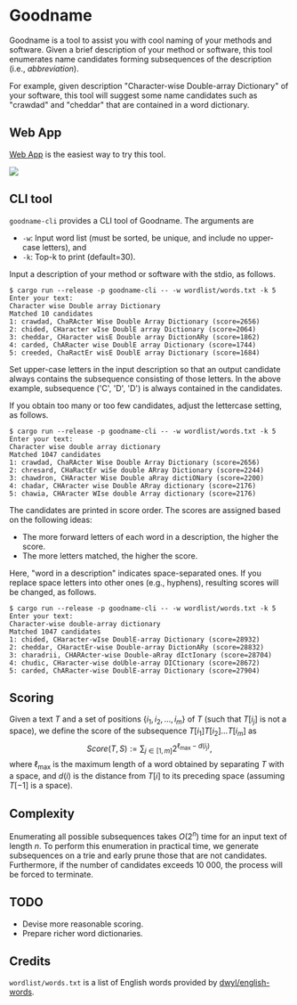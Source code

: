 # Goodname

Goodname is a tool to assist you with cool naming of your methods and software.
Given a brief description of your method or software,
this tool enumerates name candidates forming subsequences of the description (i.e., *abbreviation*).

For example, given description "Character-wise Double-array Dictionary" of your software,
this tool will suggest some name candidates such as "crawdad" and "cheddar" that are contained in a word dictionary.

## Web App

[Web App](https://kampersanda.github.io/goodname/) is the easiest way to try this tool.

![](./movies/demo.gif)

## CLI tool

`goodname-cli` provides a CLI tool of Goodname.
The arguments are
- `-w`: Input word list (must be sorted, be unique, and include no upper-case letters), and
- `-k`: Top-k to print (default=30).

Input a description of your method or software with the stdio, as follows.

```
$ cargo run --release -p goodname-cli -- -w wordlist/words.txt -k 5
Enter your text:
Character wise Double array Dictionary
Matched 10 candidates
1: crawdad, ChaRActer Wise Double Array Dictionary (score=2656)
2: chided, CHaracter wIse DoublE array Dictionary (score=2064)
3: cheddar, CHaracter wisE Double array DictionARy (score=1862)
4: carded, ChARacter wise DoublE array Dictionary (score=1744)
5: creeded, ChaRactEr wisE DoublE array Dictionary (score=1684)
```

Set upper-case letters in the input description so that an output candidate always contains the subsequence consisting of those letters.
In the above example, subsequence ('C', 'D', 'D') is always contained in the candidates.

If you obtain too many or too few candidates, adjust the lettercase setting, as follows.

```
$ cargo run --release -p goodname-cli -- -w wordlist/words.txt -k 5
Enter your text:
Character wise double array dictionary
Matched 1047 candidates
1: crawdad, ChaRActer Wise Double Array Dictionary (score=2656)
2: chresard, CHaRactEr wiSe double ARray Dictionary (score=2244)
3: chawdron, CHAracter Wise Double aRray dictiONary (score=2200)
4: chadar, CHAracter wise Double ARray dictionary (score=2176)
5: chawia, CHAracter WIse double Array dictionary (score=2176)
```

The candidates are printed in score order.
The scores are assigned based on the following ideas:

- The more forward letters of each word in a description, the higher the score.
- The more letters matched, the higher the score.

Here, "word in a description" indicates space-separated ones.
If you replace space letters into other ones (e.g., hyphens), resulting scores will be changed, as follows.

```
$ cargo run --release -p goodname-cli -- -w wordlist/words.txt -k 5
Enter your text:
Character-wise double-array dictionary
Matched 1047 candidates
1: chided, CHaracter-wIse DoublE-array Dictionary (score=28932)
2: cheddar, CHaractEr-wise Double-array DictionARy (score=28832)
3: charadrii, CHARActer-wise Double-aRray dIctIonary (score=28704)
4: chudic, CHaracter-wise doUble-array DICtionary (score=28672)
5: carded, ChARacter-wise DoublE-array Dictionary (score=27904)
```

## Scoring

Given a text $T$ and a set of positions $\{ i_1, i_2, \dots, i_m \}$ of $T$ (such that $T[i_j]$ is not a space),
we define the score of the subsequence $T[i_1] T[i_2] \dots T[i_m]$ as
$$ Score(T,S) := \sum_{j \in [1,m]} 2^{\ell_{\max} - d(i_j)}, $$
where $\ell_{\max}$ is the maximum length of a word obtained by separating $T$ with a space, and
$d(i)$ is the distance from $T[i]$ to its preceding space (assuming $T[-1]$ is a space).

## Complexity

Enumerating all possible subsequences takes $O(2^n)$ time for an input text of length $n$.
To perform this enumeration in practical time, we generate subsequences on a trie and early prune those that are not candidates.
Furthermore, if the number of candidates exceeds 10 000, the process will be forced to terminate.


## TODO

 - Devise more reasonable scoring.
 - Prepare richer word dictionaries.

## Credits

`wordlist/words.txt` is a list of English words provided by [dwyl/english-words](https://github.com/dwyl/english-words).
